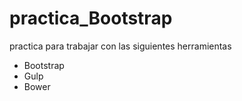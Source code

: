 # practica_Bootstrap
practica para trabajar con las siguientes herramientas

* Bootstrap
* Gulp
* Bower
